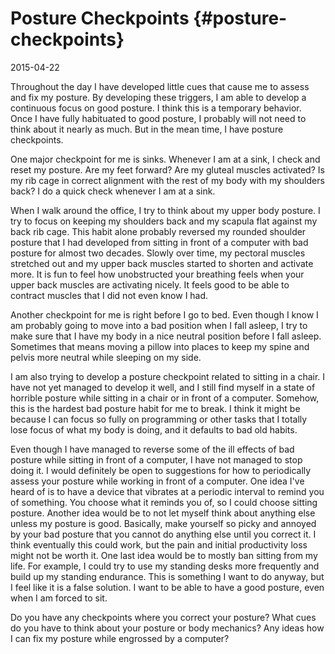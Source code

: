# Posture Checkpoints {#posture-checkpoints}

2015-04-22

Throughout the day I have developed little cues that cause me to
assess and fix my posture. By developing these triggers, I am able to
develop a continuous focus on good posture. I think this is a
temporary behavior. Once I have fully habituated to good posture, I
probably will not need to think about it nearly as much. But in the
mean time, I have posture checkpoints.

One major checkpoint for me is sinks. Whenever I am at a sink, I check
and reset my posture. Are my feet forward? Are my gluteal muscles
activated? Is my rib cage in correct alignment with the rest of my
body with my shoulders back? I do a quick check whenever I am at a
sink.

When I walk around the office, I try to think about my upper body
posture. I try to focus on keeping my shoulders back and my scapula
flat against my back rib cage. This habit alone probably reversed my
rounded shoulder posture that I had developed from sitting in front of
a computer with bad posture for almost two decades. Slowly over time,
my pectoral muscles stretched out and my upper back muscles started to
shorten and activate more. It is fun to feel how unobstructed your
breathing feels when your upper back muscles are activating nicely. It
feels good to be able to contract muscles that I did not even know I
had.

Another checkpoint for me is right before I go to bed. Even though I
know I am probably going to move into a bad position when I fall
asleep, I try to make sure that I have my body in a nice neutral
position before I fall asleep. Sometimes that means moving a pillow
into places to keep my spine and pelvis more neutral while sleeping on
my side.

I am also trying to develop a posture checkpoint related to sitting in
a chair. I have not yet managed to develop it well, and I still find
myself in a state of horrible posture while sitting in a chair or in
front of a computer. Somehow, this is the hardest bad posture habit
for me to break. I think it might be because I can focus so fully on
programming or other tasks that I totally lose focus of what my body
is doing, and it defaults to bad old habits.

Even though I have managed to reverse some of the ill effects of bad
posture while sitting in front of a computer, I have not managed to
stop doing it. I would definitely be open to suggestions for how to
periodically assess your posture while working in front of a
computer. One idea I've heard of is to have a device that vibrates at
a periodic interval to remind you of something. You choose what it
reminds you of, so I could choose sitting posture. Another idea would
be to not let myself think about anything else unless my posture is
good. Basically, make yourself so picky and annoyed by your bad
posture that you cannot do anything else until you correct it. I think
eventually this could work, but the pain and initial productivity loss
might not be worth it. One last idea would be to mostly ban sitting
from my life. For example, I could try to use my standing desks more
frequently and build up my standing endurance. This is something I
want to do anyway, but I feel like it is a false solution. I want to be
able to have a good posture, even when I am forced to sit.

Do you have any checkpoints where you correct your posture? What cues
do you have to think about your posture or body mechanics? Any ideas
how I can fix my posture while engrossed by a computer?
